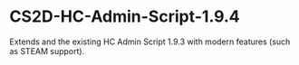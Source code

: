 # CS2D-HC-Admin-Script-1.9.4
Extends and the existing HC Admin Script 1.9.3 with modern features (such as STEAM support).
